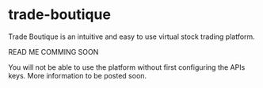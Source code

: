 # trade-boutique
Trade Boutique is an intuitive and easy to use virtual stock trading platform.

READ ME COMMING SOON

You will not be able to use the platform without first configuring the APIs keys.
More information to be posted soon.
